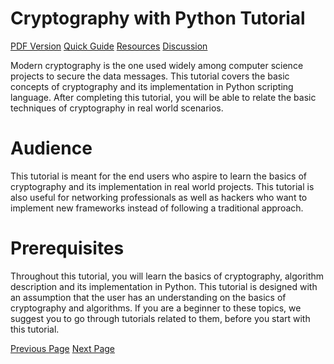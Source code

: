 # Cryptography with Python Tutorial
[PDF Version](../cryptography_with_python/cryptography_with_python_pdf_version.md)
[Quick Guide](../cryptography_with_python/cryptography_with_python_quick_guide.md)
[Resources](../cryptography_with_python/cryptography_with_python_useful_resources.md)
[Discussion](../cryptography_with_python/cryptography_with_python_discussion.md)

Modern cryptography is the one used widely among computer science projects to secure the data messages. This tutorial covers the basic concepts of cryptography and its implementation in Python scripting language. After completing this tutorial, you will be able to relate the basic techniques of cryptography in real world scenarios.

# Audience
This tutorial is meant for the end users who aspire to learn the basics of cryptography and its implementation in real world projects. This tutorial is also useful for networking professionals as well as hackers who want to implement new frameworks instead of following a traditional approach.

# Prerequisites
Throughout this tutorial, you will learn the basics of cryptography, algorithm description and its implementation in Python. This tutorial is designed with an assumption that the user has an understanding on the basics of cryptography and algorithms. If you are a beginner to these topics, we suggest you to go through tutorials related to them, before you start with this tutorial.


[Previous Page](../cryptography_with_python/index.md) [Next Page](../cryptography_with_python/cryptography_with_python_overview.md) 
